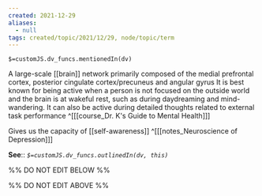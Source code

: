 ```yaml
---
created: 2021-12-29 
aliases:
  - null
tags: created/topic/2021/12/29, node/topic/term
---
```

`$=customJS.dv_funcs.mentionedIn(dv)`

A large-scale [[brain]] network primarily composed of the medial prefrontal cortex, posterior cingulate cortex/precuneus and angular gyrus It is best known for being active when a person is not focused on the outside world and the brain is at wakeful rest, such as during daydreaming and mind-wandering. It can also be active during detailed thoughts related to external task performance
 ^[[[course_Dr. K's Guide to Mental Health]]]

Gives us the capacity of [[self-awareness]]
^[[[notes_Neuroscience of Depression]]]

**See**::
*`$=customJS.dv_funcs.outlinedIn(dv, this)`*

%% DO NOT EDIT BELOW %%

%% DO NOT EDIT ABOVE %%

